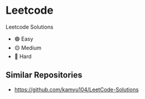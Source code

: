 # Leetcode

Leetcode Solutions

* 🟢 Easy
* 🟡 Medium
* 🔴 Hard 

<!-- table -->

## Similar Repositories

* https://github.com/kamyu104/LeetCode-Solutions
